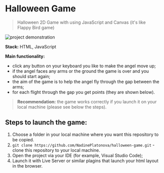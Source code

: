 # Halloween Game

> Halloween 2D Game with using JavaScript and Canvas (it's like Flappy Bird game)

![project demonstration](img/demo.gif)

**Stack:** HTML, JavaScript

**Main functionality:**

- click any button on your keyboard you like to make the angel move up;
- if the angel faces any arms or the ground the game is over and you should start again;
- the aim of the game is to help the angel fly through the gap between the arms;
- for each flight through the gap you get points (they are shown below).

> **Recommendation:** the game works correctly if you launch it on your local machine (please see below the steps).

## Steps to launch the game:

1. Choose a folder in your local machine where you want this repository to be copied.
2. `git clone https://github.com/NadinePlatonova/halloween-game.git` - clone this repository to your local machine.
3. Open the project via your IDE (for example, Visual Studio Code);
4. Launch it with Live Server or similar plagins that launch your html layout in the browser.
